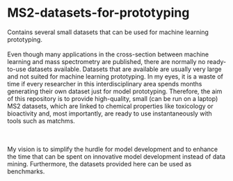 # MS2-datasets-for-prototyping
Contains several small datasets that can be used for machine learning prototyping.
</br>
<br/>
Even though many applications in the cross-section between machine learning and mass spectrometry are published, there are normally no ready-to-use datasets available. Datasets that are available are usually very large and not suited for machine learning prototyping. In my eyes, it is a waste of time if every researcher in this interdisciplinary area spends months generating their own dataset just for model prototyping. Therefore, the aim of this repository is to provide high-quality, small (can be run on a laptop) MS2 datasets, which are linked to chemical properties like toxicology or bioactivity and, most importantly, are ready to use instantaneously with tools such as matchms.

<br/>
<br/>
My vision is to simplify the hurdle for model development and to enhance the time that can be spent on innovative model development instead of data mining. Furthermore, the datasets provided here can be used as benchmarks.
